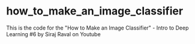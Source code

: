 # how_to_make_an_image_classifier
This is the code for the "How to Make an Image Classifier" - Intro to Deep Learning #6 by Siraj Raval on Youtube
